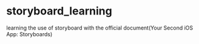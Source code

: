 storyboard_learning
===================

learning the use of storyboard with the official document(Your Second iOS App: Storyboards)
